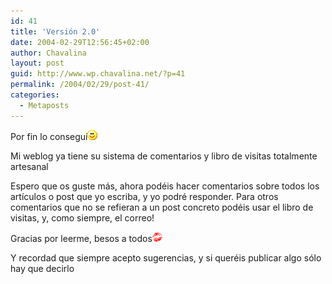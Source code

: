 ```yaml
---
id: 41
title: 'Versión 2.0'
date: 2004-02-29T12:56:45+02:00
author: Chavalina
layout: post
guid: http://www.wp.chavalina.net/?p=41
permalink: /2004/02/29/post-41/
categories:
  - Metaposts
---
```

Por fin lo conseguí![emo](/imagenes/emoticonos/sonrisa.gif) 

Mi weblog ya tiene su sistema de comentarios y libro de visitas totalmente <span title="hecho por mí" class="anotacion">artesanal</span>

Espero que os guste más, ahora podéis hacer comentarios sobre todos los artículos o post que yo escriba, y yo podré responder. Para otros comentarios que no se refieran a un post concreto podéis usar el libro de visitas, y, como siempre, el correo!

Gracias por leerme, besos a todos![emo](/imagenes/emoticonos/beso.gif) 

Y recordad que siempre acepto sugerencias, y si queréis publicar algo sólo hay que decirlo